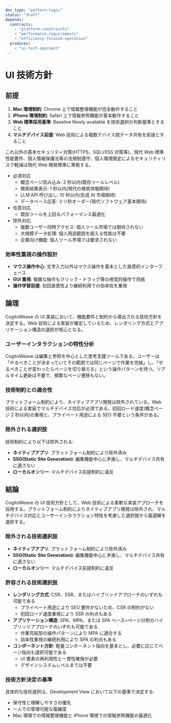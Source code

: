 ```yaml
---
doc_type: "pattern-logic"
status: "draft"
depends:
  contracts:
    - "platform-constraints"
    - "performance-requirements"
    - "efficiency-focused-operation"
  produces:
    - "ui-tech-approach"
---
```


# UI 技術方針

## 前提

<!-- PREMISE_BEGIN: platform-constraints -->

1. **Mac 環境制約**: Chrome 上で情報整理機能が完全動作すること
2. **iPhone 環境制約**: Safari 上で情報参照機能が基本動作すること
3. **Web 標準採用基準**: Baseline Newly available を技術選択の判断基準とすること
4. **マルチデバイス前提**: Web 技術による複数デバイス間データ共有を前提とすること

これ以外の基本セキュリティ対策(HTTPS、SQLi/XSS 対策等)、現代 Web 標準性能要件、個人情報保護法等の法規制遵守、個人環境限定によるセキュリティリスク軽減は現代 Web 開発標準に準拠する。

<!-- PREMISE_END: platform-constraints -->

<!-- PREMISE_BEGIN: performance-requirements -->

- 必須対応
  - 概念ページ読み込み: 2 秒以内(既存ツールレベル)
  - 検索結果表示: 1 秒以内(現代の検索体験期待)
  - LLM API 呼び出し: 10 秒以内(生成 AI 市場期待)
  - データベース応答: ミリ秒オーダー(現代ソフトウェア基本期待)
- 任意対応
  - 既存ツールを上回るパフォーマンス最適化
- 除外対応
  - 複数ユーザー同時アクセス: 個人ツール市場では期待されない
  - 大規模データ処理: 個人用途範囲を超える性能は不要
  - 企業向け機能: 個人ツール市場では要求されない

<!-- PREMISE_END: performance-requirements -->

### 効率性重視の操作設計

<!-- PREMISE_BEGIN: efficiency-focused-operation -->

- **マウス操作中心**: 文字入力以外はマウス操作を基本とした直感的インターフェース
- **GUI 重視**: 複雑な操作もクリック・ドラッグ等の視覚的操作で完結
- **操作学習前提**: 初回直感性より継続利用での効率性を重視

<!-- PREMISE_END: efficiency-focused-operation -->

## 論理

CogitoWeave の UI 実装において、機能要件と制約から導出される技術方針を決定する。Web 技術による実装が確定しているため、レンダリング方式とアプリケーション構造の選択が核心となる。

### ユーザーインタラクションの特性分析

CogitoWeave は編集と参照を中心とした思考支援ツールである。ユーザーは「やるべきことが決まっていてその範囲では同じページで作業を完結」し、「やるべきことが変わったらページを切り替える」という操作パターンを持つ。リアルタイム更新は不要で、頻繁なページ遷移もない。

### 技術制約との適合性

プラットフォーム制約により、ネイティブアプリ開発は除外されている。Web 技術による実装でマルチデバイス対応が必須である。初回ロード速度(概念ページ 2 秒以内)の重視と、プライベート用途による SEO 不要という条件がある。

### 除外される選択肢

技術制約により以下は除外される:

- **ネイティブアプリ**: プラットフォーム制約により除外済み
- **SSG(Static Site Generation)**: 編集機能中心に矛盾し、マルチデバイス共有に適さない
- **ローカルオンリー**: マルチデバイス前提制約に違反

## 結論

<!-- GLOBAL_CONCLUSION_BEGIN: ui-tech-approach -->

CogitoWeave の UI 技術方針として、Web 技術による柔軟な実装アプローチを採用する。プラットフォーム制約によりネイティブアプリ開発は除外され、マルチデバイス対応とユーザーインタラクション特性を考慮した選択肢から最適解を選択する。

### 除外される技術選択肢

- **ネイティブアプリ**: プラットフォーム制約により除外済み
- **SSG(Static Site Generation)**: 編集機能中心に矛盾し、マルチデバイス共有に適さない
- **ローカルオンリー**: マルチデバイス前提制約に違反

### 許容される技術選択肢

- **レンダリング方式**: CSR、SSR、またはハイブリッドアプローチのいずれも可能である
  - プライベート用途により SEO 要件がないため、CSR の制約がない
  - 初回ロード速度重視により SSR の利点もある
- **アプリケーション構造**: SPA、MPA、または SPA ベース+ページ分割のハイブリッドアプローチのいずれも可能である
  - 作業完結型の操作パターンにより MPA に適合する
  - 効率性重視の継続利用により SPA の利点もある
- **コンポーネント方針**: 軽量コンポーネント指向を基本とし、必要に応じてページ指向も選択可能である
  - UI 要素の再利用性と一貫性確保が必要
  - デザインシステムレベルまでは不要

### 技術方針決定の基準

具体的な技術選択は、Development View において以下の基準で決定する:

- 保守性と理解しやすさの優先
- 一人での管理可能な複雑度
- Mac 環境での情報整理機能と iPhone 環境での情報参照機能の最適化

<!-- GLOBAL_CONCLUSION_END: ui-tech-approach -->
